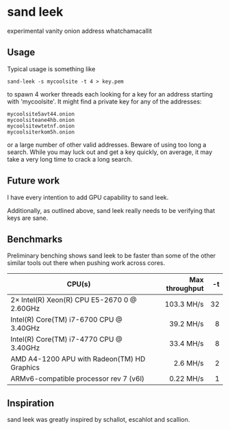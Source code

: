 # sand leek
experimental vanity onion address whatchamacallit

## Usage

Typical usage is something like

	sand-leek -s mycoolsite -t 4 > key.pem

to spawn 4 worker threads each looking for a key for an address starting
with 'mycoolsite'. It might find a private key for any of the addresses:

	mycoolsite5avt44.onion
	mycoolsiteane4hb.onion
	mycoolsitewtetnf.onion
	mycoolsiterkom5h.onion

or a large number of other valid addresses. Beware of using too long a
search. While you may luck out and get a key quickly, on average, it
may take a very long time to crack a long search.

## Future work
I have every intention to add GPU capability to sand leek.

Additionally, as outlined above, sand leek really needs to be verifying
that keys are sane.

## Benchmarks
Preliminary benching shows sand leek to be faster than some of the other
similar tools out there when pushing work across cores.

| CPU(s)                                      | Max throughput | -t |
|---------------------------------------------|---------------:|---:|
| 2× Intel(R) Xeon(R) CPU E5-2670 0 @ 2.60GHz |     103.3 MH/s | 32 |
| Intel(R) Core(TM) i7-6700 CPU @ 3.40GHz     |      39.2 MH/s |  8 |
| Intel(R) Core(TM) i7-4770 CPU @ 3.40GHz     |      33.4 MH/s |  8 |
| AMD A4-1200 APU with Radeon(TM) HD Graphics |       2.6 MH/s |  2 |
| ARMv6-compatible processor rev 7 (v6l)      |      0.22 MH/s |  1 |

## Inspiration
sand leek was greatly inspired by schallot, escahlot and scallion.

